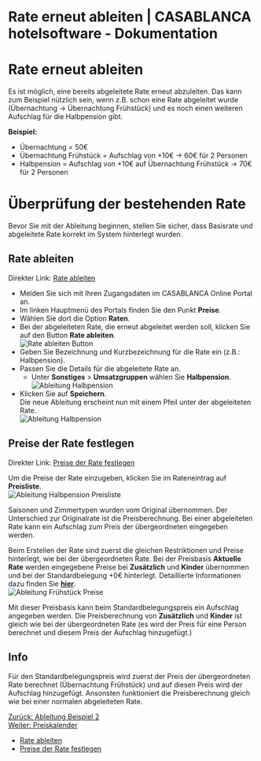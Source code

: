 # Rate erneut ableiten | CASABLANCA hotelsoftware - Dokumentation

# Rate erneut ableiten

Es ist möglich, eine bereits abgeleitete Rate erneut abzuleiten. Das kann zum Beispiel nützlich sein, wenn z.B. schon eine Rate abgeleitet wurde (Übernachtung -> Übernachtung Frühstück) und es noch einen weiteren Aufschlag für die Halbpension gibt.

**Beispiel:**

* Übernachtung = 50€
* Übernachtung Frühstück = Aufschlag von +10€ -> 60€ für 2 Personen
* Halbpension = Aufschlag von +10€ auf Übernachtung Frühstück -> 70€ für 2 Personen

# Überprüfung der bestehenden Rate

Bevor Sie mit der Ableitung beginnen, stellen Sie sicher, dass Basisrate und abgeleitete Rate korrekt im System hinterlegt wurden.

## Rate ableiten

Direkter Link: [Rate ableiten](https://docs.casablanca.at/cloud/raten/ableitung/abl_neu/#rate-ableiten)

* Melden Sie sich mit Ihren Zugangsdaten im CASABLANCA Online Portal an.
* Im linken Hauptmenü des Portals finden Sie den Punkt **Preise**.
* Wählen Sie dort die Option **Raten**.
* Bei der abgeleiteten Rate, die erneut abgeleitet werden soll, klicken Sie auf den Button **Rate ableiten**.  
  ![Rate ableiten Button](https://docs.casablanca.at/assets/images/rate_ableiten_button_01-8411e12a41a189dddaa10410a956192b.png "Rate ableiten Button")
* Geben Sie Bezeichnung und Kurzbezeichnung für die Rate ein (z.B.: Halbpension).
* Passen Sie die Details für die abgeleitete Rate an.
  * Unter **Sonstiges** > **Umsatzgruppen** wählen Sie **Halbpension**.  
    ![Ableitung Halbpension](https://docs.casablanca.at/assets/images/ableitung_hp-4f32906ad8eaf7d545f7f5d791a78da4.png "Ableitung Halbpension")
* Klicken Sie auf **Speichern**.  
  Die neue Ableitung erscheint nun mit einem Pfeil unter der abgeleiteten Rate.  
  ![Ableitung Halbpension](https://docs.casablanca.at/assets/images/ableitung_neu-509c243a40d1a9a029b7a41eb75d330a.png "Ableitung Halbpension")

## Preise der Rate festlegen

Direkter Link: [Preise der Rate festlegen](https://docs.casablanca.at/cloud/raten/ableitung/abl_neu/#preise-der-rate-festlegen)

Um die Preise der Rate einzugeben, klicken Sie im Rateneintrag auf **Preisliste**.  
![Ableitung Halbpension Preisliste](https://docs.casablanca.at/assets/images/ableitung_hp_preisliste-1335ed900370c1bf2c6a212b73745b99.png "Ableitung Halbpension")

Saisonen und Zimmertypen wurden vom Original übernommen. Der Unterschied zur Originalrate ist die Preisberechnung. Bei einer abgeleiteten Rate kann ein Aufschlag zum Preis der übergeordneten eingegeben werden.

Beim Erstellen der Rate sind zuerst die gleichen Restriktionen und Preise hinterlegt, wie bei der übergeordneten Rate. Bei der Preisbasis **Aktuelle Rate** werden eingegebene Preise bei **Zusätzlich** und **Kinder** übernommen und bei der Standardbelegung +0€ hinterlegt. Detaillierte Informationen dazu finden Sie **[hier](https://docs.casablanca.at/cloud/raten/ableitung/preisbasis)**.  
![Ableitung Frühstück Preise](https://docs.casablanca.at/assets/images/ableitung_fruehstueck_preise-d1fec05a36de8c27e9cfd63a13393e9f.png "Ableitung Frühstück Preise")

Mit dieser Preisbasis kann beim Standardbelegungspreis ein Aufschlag angegeben werden. Die Preisberechnung von **Zusätzlich** und **Kinder** ist gleich wie bei der übergeordneten Rate (es wird der Preis für eine Person berechnet und diesem Preis der Aufschlag hinzugefügt.)

## Info

Für den Standardbelegungspreis wird zuerst der Preis der übergeordneten Rate berechnet (Übernachtung Frühstück) und auf diesen Preis wird der Aufschlag hinzugefügt. Ansonsten funktioniert die Preisberechnung gleich wie bei einer normalen abgeleiteten Rate.

[Zurück: Ableitung Beispiel 2](https://docs.casablanca.at/cloud/raten/ableitung/abl_frueh)  
[Weiter: Preiskalender](https://docs.casablanca.at/cloud/raten/preiskalender/)

* [Rate ableiten](https://docs.casablanca.at/cloud/raten/ableitung/abl_neu/#rate-ableiten)
* [Preise der Rate festlegen](https://docs.casablanca.at/cloud/raten/ableitung/abl_neu/#preise-der-rate-festlegen)